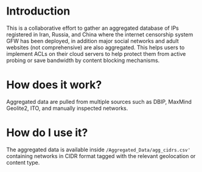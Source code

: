 # Introduction

This is a collaborative effort to gather an aggregated database of IPs registered in Iran, Russia, and China where the internet censorship system GFW has been deployed, in addition major social networks and adult websites (not comprehensive) are also aggregated. This helps users to implement ACLs on their cloud servers to help protect them from active probing or save bandwidth by content blocking mechanisms.

# How does it work?

Aggregated data are pulled from multiple sources such as DBIP, MaxMind Geolite2, ITO, and manually inspected networks.

# How do I use it?

The aggregated data is available inside `/Aggregated_Data/agg_cidrs.csv'` containing networks in CIDR format tagged with the relevant geolocation or content type.
